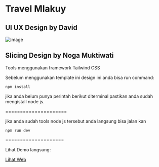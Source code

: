 # Travel Mlakuy

## UI UX Design by David

![image](https://github.com/NOGAMUKTIWATI/travel/assets/80508180/38163ee3-5191-42c6-9751-776f3652280c)

## Slicing Design by Noga Muktiwati

Tools menggunakan framework Tailwind CSS

Sebelum menggunakan template ini design ini anda bisa run command:

`npm install`

jika anda belum punya perintah berikut diterminal pastikan anda sudah mengistall node js.

=====================

jika anda sudah tools node js tersebut anda langsung bisa jalan kan

`npm run dev`

====================

Lihat Demo langsung:

[Lihat Web](https://travel-6esqxu2m3-nogas-projects.vercel.app/)
